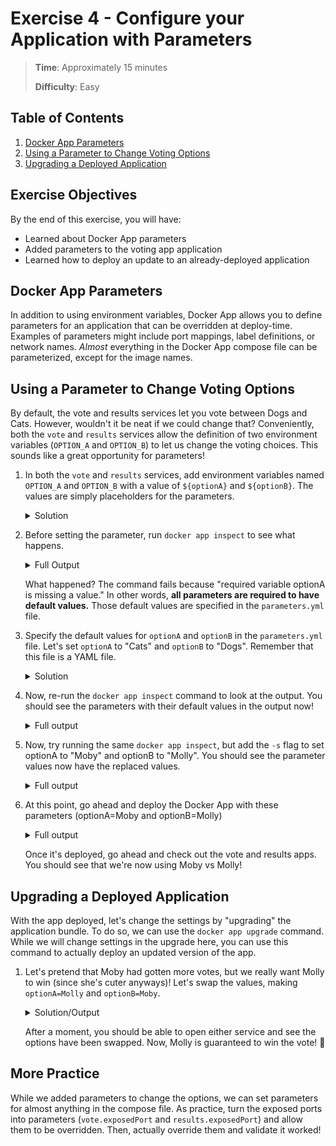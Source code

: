 # Exercise 4 - Configure your Application with Parameters

> **Time**: Approximately 15 minutes
>
> **Difficulty**: Easy

## Table of Contents

1. [Docker App Parameters](#docker-app-parameters)
1. [Using a Parameter to Change Voting Options](#using-a-parameter-to-change-voting-options)
1. [Upgrading a Deployed Application](#upgrading-a-deployed-application)

## Exercise Objectives

By the end of this exercise, you will have:

- Learned about Docker App parameters
- Added parameters to the voting app application
- Learned how to deploy an update to an already-deployed application



## Docker App Parameters

In addition to using environment variables, Docker App allows you to define parameters for an application that can be overridden at deploy-time. Examples of parameters might include port mappings, label definitions, or network names. _Almost_ everything in the Docker App compose file can be parameterized, except for the image names.


## Using a Parameter to Change Voting Options

By default, the vote and results services let you vote between Dogs and Cats. However, wouldn't it be neat if we could change that? Conveniently, both the `vote` and `results` services allow the definition of two environment variables (`OPTION_A` and `OPTION_B`) to let us change the voting choices. This sounds like a great opportunity for parameters!

1. In both the `vote` and `results` services, add environment variables named `OPTION_A` and `OPTION_B` with a value of `${optionA}` and `${optionB}`. The values are simply placeholders for the parameters.

    <details>
      <summary>Solution</summary>
    
    ```yaml
    services:
      vote:
        environment:
          OPTION_A: ${optionA}
          OPTION_B: ${optionB}
      results:
        environment:
          OPTION_A: ${optionA}
          OPTION_B: ${optionB}
    ```
    </details>

2. Before setting the parameter, run `docker app inspect` to see what happens.

    <details>
      <summary>Full Output</summary>
    
    ```console
    $ docker app inspect
    inspect failed: Action "com.docker.app.inspect" failed: failed to load Compose file: invalid interpolation format for services.vote.environment.OPTION_A: "required variable optionA is missing a value". You may need to escape any $ with another $.
    ```
    </details>

    What happened? The command fails because "required variable optionA is missing a value." In other words, **all parameters are required to have default values.** Those default values are specified in the `parameters.yml` file.

3. Specify the default values for `optionA` and `optionB` in the `parameters.yml` file. Let's set `optionA` to "Cats" and `optionB` to "Dogs". Remember that this file is a YAML file.

    <details>
      <summary>Solution</summary>
    
    ```yaml
    optionA: Cats
    optionB: Dogs
    ```
    </details>

4. Now, re-run the `docker app inspect` command to look at the output. You should see the parameters with their default values in the output now!

    <details>
      <summary>Full output</summary>
    
    ```console
    $ docker app inspect
    voting-app 0.1.0

    Maintained by: root

    Services (5) Replicas Ports Image
    ------------ -------- ----- -----
    db           1              postgres:9.4
    worker       1              dockersamples/examplevotingapp_worker
    result       1        5001  mikesir87/examplevotingapp_result
    vote         2        5000  mikesir87/examplevotingapp_vote
    redis        1              redis:alpine

    Networks (2)
    ------------
    backend
    frontend

    Volume (1)
    ----------
    db-data

    Parameters (2) Value
    -------------- -----
    optionA        Cats
    optionB        Dogs
    ```
    </details>

5. Now, try running the same `docker app inspect`, but add the `-s` flag to set optionA to "Moby" and optionB to "Molly". You should see the parameter values now have the replaced values.

    <details>
      <summary>Full output</summary>
    
    ```console
    $ docker app inspect -s optionA=Moby -s optionB=Molly
    voting-app 0.1.0

    Maintained by: root

    Services (5) Replicas Ports Image
    ------------ -------- ----- -----
    db           1              postgres:9.4
    worker       1              dockersamples/examplevotingapp_worker
    result       1        5001  mikesir87/examplevotingapp_result
    vote         2        5000  mikesir87/examplevotingapp_vote
    redis        1              redis:alpine

    Networks (2)
    ------------
    backend
    frontend

    Volume (1)
    ----------
    db-data

    Parameters (2) Value
    -------------- -----
    optionA        Moby
    optionB        Molly
    ```
    </details>

6. At this point, go ahead and deploy the Docker App with these parameters (optionA=Moby and optionB=Molly)

    <details>
      <summary>Full output</summary>
    
    ```console
    $ docker app deploy voting-app -s optionA=Moby -s optionB=Molly --target-context=swarm
    Creating network back-tier
    Creating network front-tier
    Creating service voting-app_redis
    Creating service voting-app_db
    Creating service voting-app_worker
    Creating service voting-app_results
    Creating service voting-app_vote
    Application "voting-app" installed on context "swarm"
    ```
    </details>

    Once it's deployed, go ahead and check out the vote and results apps. You should see that we're now using Moby vs Molly!


## Upgrading a Deployed Application

With the app deployed, let's change the settings by "upgrading" the application bundle. To do so, we can use the `docker app upgrade` command. While we will change settings in the upgrade here, you can use this command to actually deploy an updated version of the app.

1. Let's pretend that Moby had gotten more votes, but we really want Molly to win (since she's cuter anyways)! Let's swap the values, making `optionA=Molly` and `optionB=Moby`.

    <details>
      <summary>Solution/Output</summary>
    
    ```console
    $ docker app upgrade voting-app -s optionA=Molly -s optionB=Moby --target-context=swarm
    Updating service voting-app_results (id: tpugiytt4eq9p88lvb8900pmq)
    Updating service voting-app_vote (id: d49hxltgvg5faie0kc735oy42)
    Updating service voting-app_redis (id: x9hpof20yumf2gv3mbbd9g1i5)
    Updating service voting-app_db (id: nwssvpk4r8gklcfnvd47w7tzx)
    Updating service voting-app_worker (id: qoyl03yaxtdyefb5oh6u9m698)
    Application "voting-app" upgraded on context "swarm"
    ```
    </details>

    After a moment, you should be able to open either service and see the options have been swapped. Now, Molly is guaranteed to win the vote! :tada:


## More Practice

While we added parameters to change the options, we can set parameters for almost anything in the compose file. As practice, turn the exposed ports into parameters (`vote.exposedPort` and `results.exposedPort`) and allow them to be overridden. Then, actually override them and validate it worked!
